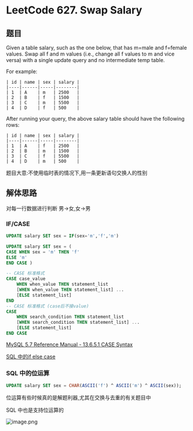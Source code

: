 # LeetCode 627. Swap Salary

## 题目
Given a table salary, such as the one below, that has m=male and f=female values. Swap all f and m values (i.e., change all f values to m and vice versa) with a single update query and no intermediate temp table.

For example:
```
| id | name | sex | salary |
|----|------|-----|--------|
| 1  | A    | m   | 2500   |
| 2  | B    | f   | 1500   |
| 3  | C    | m   | 5500   |
| 4  | D    | f   | 500    |
```
After running your query, the above salary table should have the following rows:
```
| id | name | sex | salary |
|----|------|-----|--------|
| 1  | A    | f   | 2500   |
| 2  | B    | m   | 1500   |
| 3  | C    | f   | 5500   |
| 4  | D    | m   | 500    |
```

题目大意:不使用临时表的情况下,用一条更新语句交换人的性别

## 解体思路
对每一行数据进行判断 男->女,女->男

### IF/CASE
```sql
UPDATE salary SET sex = IF(sex='m','f','m')
```

```sql
UPDATE salary SET sex = (
CASE WHEN sex = 'm' THEN 'f'
ELSE 'm'
END CASE )
```
```sql
-- CASE 标准格式
CASE case_value
    WHEN when_value THEN statement_list
    [WHEN when_value THEN statement_list] ...
    [ELSE statement_list]
END 
-- CASE 标准格式 (case后不接value)
CASE
    WHEN search_condition THEN statement_list
    [WHEN search_condition THEN statement_list] ...
    [ELSE statement_list]
END CASE
```

[MySQL 5.7 Reference Manual - 13.6.5.1 CASE Syntax](https://dev.mysql.com/doc/refman/5.7/en/case.html)

[SQL 中的if else case](https://www.cnblogs.com/kungfupanda/p/4255630.html)

### SQL 中的位运算
```sql
UPDATE salary SET sex = CHAR(ASCII('f') ^ ASCII('m') ^ ASCII(sex));  
```

位运算有些时候真的是解题利器,尤其在交换与去重的有关题目中

SQL 中也是支持位运算的

![image.png](http://upload-images.jianshu.io/upload_images/5617720-eb82071e9100357b.png?imageMogr2/auto-orient/strip%7CimageView2/2/w/1240)




